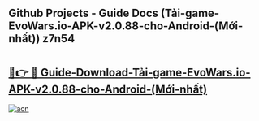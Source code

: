 ## Github Projects - Guide Docs (Tải-game-EvoWars.io-APK-v2.0.88-cho-Android-(Mới-nhất)) z7n54

# <h2><a href="https://apkcomod.com?title=Tải-game-EvoWars.io-APK-v2.0.88-cho-Android-(Mới-nhất)">🔗👉 🔴 Guide-Download-Tải-game-EvoWars.io-APK-v2.0.88-cho-Android-(Mới-nhất) </a></h2>

[![acn](https://github.com/user-attachments/assets/0f9c940e-d8b0-45ae-aac7-cd30a18b3e1c)](https://apkcomod.com?title=Tải-game-EvoWars.io-APK-v2.0.88-cho-Android-(Mới-nhất))
